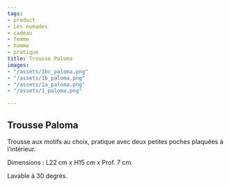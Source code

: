 ```yaml
---
tags:
- product
- Les nomades
- cadeau
- femme
- homme
- pratique
title: Trousse Paloma
images:
- "/assets/1bc_paloma.png"
- "/assets/1b_paloma.png"
- "/assets/1a_paloma.png"
- "/assets/1_paloma.png"

---
```

## Trousse Paloma

Trousse aux motifs au choix, pratique avec deux petites poches plaquées à l’intérieur.

Dimensions : L22 cm x H15 cm x Prof. 7 cm.

Lavable à 30 degrés.